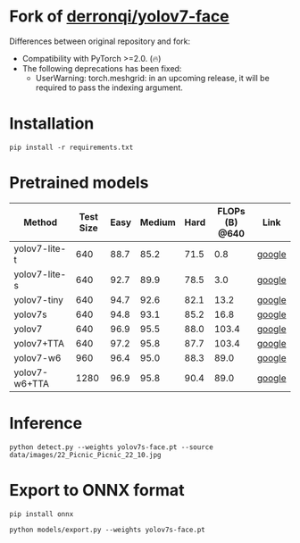 # Fork of [derronqi/yolov7-face](https://github.com/derronqi/yolov7-face)

Differences between original repository and fork:

* Compatibility with PyTorch >=2.0. (🔥)
* The following deprecations has been fixed:
  * UserWarning: torch.meshgrid: in an upcoming release, it will be required to pass the indexing argument. 

# Installation

```shell
pip install -r requirements.txt
```

# Pretrained models

| Method        | Test Size | Easy | Medium | Hard | FLOPs (B) @640 | Link                                                                                         |
|---------------|-----------|------|--------|------|----------------|----------------------------------------------------------------------------------------------|
| yolov7-lite-t | 640       | 88.7 | 85.2   | 71.5 | 0.8            | [google](https://drive.google.com/file/d/1HNXd9EdS-BJ4dk7t1xJDFfr1JIHjd5yb/view?usp=sharing) |
| yolov7-lite-s | 640       | 92.7 | 89.9   | 78.5 | 3.0            | [google](https://drive.google.com/file/d/1MIC5vD4zqRLF_uEZHzjW_f-G3TsfaOAf/view?usp=sharing) |
| yolov7-tiny   | 640       | 94.7 | 92.6   | 82.1 | 13.2           | [google](https://drive.google.com/file/d/1Mona-I4PclJr5mjX1qb8dgDeMpYyBcwM/view?usp=sharing) |
| yolov7s       | 640       | 94.8 | 93.1   | 85.2 | 16.8           | [google](https://drive.google.com/file/d/1_ZjnNF_JKHVlq41EgEqMoGE2TtQ3SYmZ/view?usp=sharing) |
| yolov7        | 640       | 96.9 | 95.5   | 88.0 | 103.4          | [google](https://drive.google.com/file/d/1oIaGXFd4goyBvB1mYDK24GLof53H9ZYo/view?usp=sharing) |
| yolov7+TTA    | 640       | 97.2 | 95.8   | 87.7 | 103.4          | [google](https://drive.google.com/file/d/1oIaGXFd4goyBvB1mYDK24GLof53H9ZYo/view?usp=sharing) |
| yolov7-w6     | 960       | 96.4 | 95.0   | 88.3 | 89.0           | [google](https://drive.google.com/file/d/1U_kH7Xa_9-2RK2hnyvsyMLKdYB0h4MJS/view?usp=sharing) |
| yolov7-w6+TTA | 1280      | 96.9 | 95.8   | 90.4 | 89.0           | [google](https://drive.google.com/file/d/1U_kH7Xa_9-2RK2hnyvsyMLKdYB0h4MJS/view?usp=sharing) |

# Inference

```shell
python detect.py --weights yolov7s-face.pt --source data/images/22_Picnic_Picnic_22_10.jpg
```

# Export to ONNX format

```shell
pip install onnx
```
```shell
python models/export.py --weights yolov7s-face.pt
```

